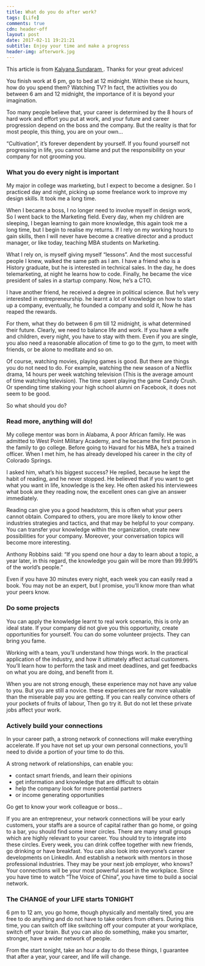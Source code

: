 ```yaml
---
title: What do you do after work?
tags: [Life]
comments: true
cdn: header-off
layout: post
date: 2017-02-11 19:21:21
subtitle: Enjoy your time and make a progress
header-img: afterwork.jpg
---
```


This article is from [Kalyana Sundaram
](https://www.linkedin.com/pulse/after-work-what-determines-your-future-spend-one-hour-sundaram). Thanks for your great advices!

You finish work at 6 pm, go to bed at 12 midnight. Within these six hours, how do you spend them? Watching TV?
In fact, the activities you do between 6 am and 12 midnight, the importance of it is beyond your imagination.

Too many people believe that, your career is determined by the 8 hours of hard work and effort you put at work, and your future and career progression depend on the boss and the company. But the reality is that for most people, this thing, you are on your own…


“Cultivation”, it’s forever dependent by yourself. If you found yourself not progressing in life, you cannot blame and put the responsibility on your company for not grooming you.

<!--more-->

### What you do every night is important

My major in college was marketing, but I expect to become a designer. So I practiced day and night, picking up some freelance work to improve my design skills. It took me a long time.

When I became a boss, I no longer need to involve myself in design work, So I went back to the Marketing field. Every day, when my children are sleeping, I began learning to gain more knowledge, this again took me a long time, but I begin to realise my returns. If I rely on my working hours to gain skills, then I will never have become a creative director and a product manager, or like today, teaching MBA students on Marketing.

What I rely on, is myself giving myself “lessons”. And the most successful people I knew, walked the same path as I am. I have a friend who is a History graduate, but he is interested in technical sales. In the day, he does telemarketing, at night he learns how to code. Finally, he became the vice president of sales in a startup company. Now, he’s a CTO.

I have another friend, he received a degree in political science. But he’s very interested in entrepreneurship. he learnt a lot of knowledge on how to start up a company, eventually, he founded a company and sold it, Now he has reaped the rewards.

For them, what they do between 6 pm till 12 midnight, is what determined their future. Clearly, we need to balance life and work. If you have a wife and children, every night, you have to stay with them. Even if you are single, you also need a reasonable allocation of time to go to the gym, to meet with friends, or be alone to meditate and so on.

Of course, watching movies, playing games is good. But there are things you do not need to do. For example, watching the new season of a Netflix drama, 14 hours per week watching television (This is the average amount of time watching television). The time spent playing the game Candy Crush. Or spending time stalking your high school alumni on Facebook, it does not seem to be good.

So what should you do?

### Read more, anything will do!

My college mentor was born in Alabama, A poor African family. He was admitted to West Point Military Academy, and he became the first person in the family to go college. Before going to Havard for his MBA, he’s a trained officer. When I met him, he has already developed his career in the city of Colorado Springs.

I asked him, what’s his biggest success? He replied, because he kept the habit of reading, and he never stopped. He believed that if you want to get what you want in life, knowledge is the key. He often asked his interviewees what book are they reading now, the excellent ones can give an answer immediately.

Reading can give you a good headstorm, this is often what your peers cannot obtain. Compared to others, you are more likely to know other industries strategies and tactics, and that may be helpful to your company. You can transfer your knowledge within the organization, create new possibilities for your company. Moreover, your conversation topics will become more interesting.

Anthony Robbins said: “If you spend one hour a day to learn about a topic, a year later, in this regard, the knowledge you gain will be more than 99.999% of the world’s people.”

Even if you have 30 minutes every night, each week you can easily read a book. You may not be an expert, but I promise, you’ll know more than what your peers know.

### Do some projects

You can apply the knowledge learnt to real work scenario, this is only an ideal state. If your company did not give you this opportunity, create opportunities for yourself. You can do some volunteer projects. They can bring you fame.

Working with a team, you’ll understand how things work. In the practical application of the industry, and how it ultimately affect actual customers. You’ll learn how to perform the task and meet deadlines, and get feedbacks on what you are doing, and benefit from it.

When you are not strong enough, these experience may not have any value to you. But you are still a novice. these experiences are far more valuable than the miserable pay you are getting. If you can really convince others of your pockets of fruits of labour, Then go try it. But do not let these private jobs affect your work.

### Actively build your connections

In your career path, a strong network of connections will make everything accelerate. If you have not set up your own personal connections, you’ll need to divide a portion of your time to do this.

A strong network of relationships, can enable you:
- contact smart friends, and learn their opinions
- get information and knowledge that are difficult to obtain
- help the company look for more potential partners
- or income generating opportunities

Go get to know your work colleague or boss…

If you are an entrepreneur, your network connections will be your early customers, your staffs are a source of capital rather than go home, or going to a bar, you should find some inner circles. There are many small groups which are highly relevant to your career. You should try to integrate into these circles. Every week, you can drink coffee together with new friends, go drinking or have breakfast. You can also look into everyone’s career developments on LinkedIn. And establish a network with mentors in those professional industries. They may be your next job employer, who knows? Your connections will be your most powerful asset in the workplace. Since you have time to watch “The Voice of China”, you have time to build a social network.

### The CHANGE of your LIFE starts TONIGHT

6 pm to 12 am, you go home, though physically and mentally tired, you are free to do anything and do not have to take orders from others. During this time, you can switch off like switching off your computer at your workplace, switch off your brain. But you can also do something, make you smarter, stronger, have a wider network of people.

From the start tonight, take an hour a day to do these things, I guarantee that after a year, your career, and life will change.
